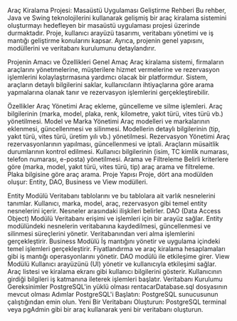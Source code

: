 Araç Kiralama Projesi: Masaüstü Uygulaması Geliştirme Rehberi
Bu rehber, Java ve Swing teknolojilerini kullanarak gelişmiş bir araç kiralama sistemini oluşturmayı hedefleyen bir masaüstü uygulaması projesi üzerinde durmaktadır. Proje, kullanıcı arayüzü tasarımı, veritabanı yönetimi ve iş mantığı geliştirme konularını kapsar. Ayrıca, projenin genel yapısını, modüllerini ve veritabanı kurulumunu detaylandırır.

Projenin Amacı ve Özellikleri
Genel Amaç
Araç kiralama sistemi, firmaların araçlarını yönetmelerine, müşterilere hizmet vermelerine ve rezervasyon işlemlerini kolaylaştırmasına yardımcı olacak bir platformdur. Sistem, araçların detaylı bilgilerini saklar, kullanıcıların ihtiyaçlarına göre arama yapmalarına olanak tanır ve rezervasyon işlemlerini gerçekleştirebilir.

Özellikler
Araç Yönetimi
Araç ekleme, güncelleme ve silme işlemleri.
Araç bilgilerinin (marka, model, plaka, renk, kilometre, yakıt türü, vites türü vb.) yönetilmesi.
Model ve Marka Yönetimi
Araç modelleri ve markalarının eklenmesi, güncellenmesi ve silinmesi.
Modellerin detaylı bilgilerinin (tip, yakıt türü, vites türü, üretim yılı vb.) yönetilmesi.
Rezervasyon Yönetimi
Araç rezervasyonlarının yapılması, güncellenmesi ve iptali.
Araçların müsaitlik durumlarının kontrol edilmesi.
Kullanıcı bilgilerinin (isim, TC kimlik numarası, telefon numarası, e-posta) yönetilmesi.
Arama ve Filtreleme
Belirli kriterlere göre (marka, model, yakıt türü, vites türü, tip) araç arama ve filtreleme.
Plaka bilgisine göre araç arama.
Proje Yapısı
Proje, dört ana modülden oluşur: Entity, DAO, Business ve View modülleri.

Entity Modülü
Veritabanı tablolarını ve bu tablolara ait varlık nesnelerini tanımlar.
Kullanıcı, marka, model, araç, rezervasyon gibi temel entity nesnelerini içerir.
Nesneler arasındaki ilişkileri belirler.
DAO (Data Access Object) Modülü
Veritabanı erişimi ve işlemleri için bir arayüz sağlar.
Entity modülündeki nesnelerin veritabanına kaydedilmesi, güncellenmesi ve silinmesi süreçlerini yönetir.
Veritabanından veri alma işlemlerini gerçekleştirir.
Business Modülü
İş mantığını yönetir ve uygulama içindeki temel işlemleri gerçekleştirir.
Fiyatlandırma ve araç kiralama hesaplamaları gibi iş mantığı operasyonlarını yönetir.
DAO modülü ile etkileşime girer.
View Modülü
Kullanıcı arayüzünü (UI) yönetir ve kullanıcıyla etkileşimi sağlar.
Araç listesi ve kiralama ekranı gibi kullanıcı bilgilerini gösterir.
Kullanıcının girdiği bilgileri iş katmanına ileterek işlemleri başlatır.
Veritabanı Kurulumu
Gereksinimler
PostgreSQL'in yüklü olması
rentacarDatabase.sql dosyasının mevcut olması
Adımlar
PostgreSQL'i Başlatın: PostgreSQL sunucusunun çalıştığından emin olun.
Yeni Bir Veritabanı Oluşturun: PostgreSQL terminal veya pgAdmin gibi bir araç kullanarak yeni bir veritabanı oluşturun. 